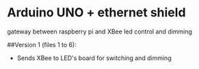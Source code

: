 # Arduino UNO + ethernet shield

gateway between raspberry pi and XBee led control and dimming

##Version 1 (files 1 to 6): 
- Sends XBee to LED's board for switching and dimming

